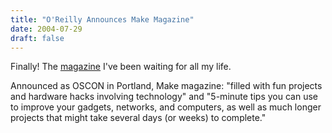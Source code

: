 ```yaml
---
title: "O'Reilly Announces Make Magazine"
date: 2004-07-29
draft: false
---
```

Finally! The [magazine](https://web.archive.org/web/20040902204138/http://make.oreilly.com/) I've been waiting for all my life. 

Announced as OSCON in Portland, Make magazine: "filled with fun projects and hardware hacks involving technology" and "5-minute tips you can use to improve your gadgets, networks, and computers, as well as much longer projects that might take several days (or weeks) to complete."
